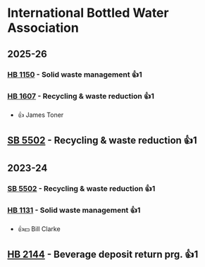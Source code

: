 # International Bottled Water Association
## 2025-26

### [HB 1150](/bill/2025-26/hb/1150/) - Solid waste management 👍1  

### [HB 1607](/bill/2025-26/hb/1607/) - Recycling & waste reduction 👍1  
* 👍 James Toner

## [SB 5502](/bill/2025-26/sb/5502/) - Recycling & waste reduction 👍1  

## 2023-24

### [SB 5502](/bill/2023-24/sb/5502/) - Recycling & waste reduction 👍1  

### [HB 1131](/bill/2023-24/hb/1131/) - Solid waste management 👍1  
* 👍💵 Bill Clarke

## [HB 2144](/bill/2023-24/hb/2144/) - Beverage deposit return prg. 👍1  
